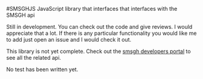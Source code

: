 #SMSGHJS
JavaScript library that interfaces that interfaces with the SMSGH api

Still in development. You can check out the code and give reviews. I would appreciate that a lot. If there is any particular functionality you would like me to add just open an issue and I would check it out.

This library is not yet complete. Check out the [smsgh developers portal](http://developers.smsgh.com) to see all the related api.

No test has been written yet.
